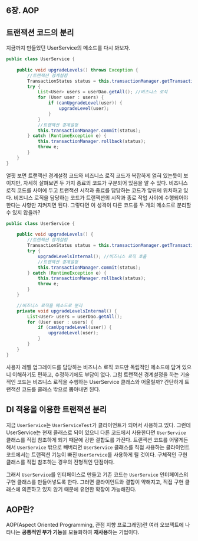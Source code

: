 ## 6장. AOP

## 트랜잭션 코드의 분리

지금까지 만들었던 UserService의 메소드를 다시 봐보자.

```java
public class UserService {
	
	public void upgradeLevels() throws Exception {
        //트랜잭션 경계설정
		TransactionStatus status = this.transactionManager.getTransaction(new DefaultTransactionDefinition());
		try {
			List<User> users = userDao.getAll(); //비즈니스 로직 
			for (User user : users) {
				if (canUpgradeLevel(user)) {
					upgradeLevel(user);
				}
			}
            //트랜잭션 경계설정
			this.transactionManager.commit(status);
		} catch (RuntimeException e) {
			this.transactionManager.rollback(status);
			throw e;
		}
	}
}
```

얼핏 보면 트랜잭션 경계설정 코드와 비즈니스 로직 코드가 복잡하게 얽혀 있는듯이 보이지만, 자세히 살펴보면 두 가지 종료의 코드가 구분되어 있음을 알 수 있다. 비즈니스 로직 코드를 사이에 두고 트랜잭션 시작과 종료를 담당하는 코드가 앞뒤에 위치하고 있다. 비즈니스 로직을 담당하는 코드가 트랜잭션의 시작과 종료 작업 사이에 수행되어야 한다는 사항만 지켜지면 된다. 그렇다면 이 성격이 다른 코드를 두 개의 메소드로 분리할 수 있지 않을까?

```java
public class UserService {
	
	public void upgradeLevels() {
        //트랜잭션 경계설정
		TransactionStatus status = this.transactionManager.getTransaction(new DefaultTransactionDefinition());
		try {
			upgradeLevelsInternal(); //비즈니스 로직 호출
            //트랜잭션 경계설정
			this.transactionManager.commit(status);
		} catch (RuntimeException e) {
			this.transactionManager.rollback(status);
			throw e;
		}
	}

	//비즈니스 로직을 메소드로 분리
    private void upgradeLevelsInternal() {
        List<User> users = userDao.getAll();
        for (User user : users) {
            if (canUpgradeLevel(user)) {
                upgradeLevel(user);
            }
        }
    }
}
```

사용자 레벨 업그레이드를 담당하는 비즈니스 로직 코드만 독립적인 메소드에 담겨 있으니 이해하기도 편하고, 수정하기에도 부담이 없다. 그럼 트랜잭션 경계설정을 하는 기술적인 코드는 비즈니스 로직을 수행하는 UserService 클래스와 어울릴까? 간단하게 트랜잭션 코드를 클래스 밖으로 뽑아내면 된다.

## DI 적용을 이용한 트랜잭션 분리

지금 `UserService`는 `UserServiceTest`가 클라이언트가 되어서 사용하고 있다. 그런데 UserService는 현재 클래스로 되어 있으니 다른 코드에서 사용한다면 `UserService` 클래스를 직접 참조하게 되기 때문에 강한 결합도를 가진다. 트랜잭션 코드를 어떻게든 해서 `UserService` 밖으로 빼버리면 `UserService` 클래스를 직접 사용하는 클라이언트 코드에서는 트랜잭션 기능이 빠진 `UserService`를 사용하게 될 것이다. 구체적인 구현 클래스를 직접 참조하는 경우의 전형적인 단점이다.

그래서 `UserService`를 인터페이스로 만들고 기존 코드는 `UserService` 인터페이스의 구현 클래스를 만들어넣도록 한다. 그러면 클라이언트와 결합이 약해지고, 직접 구현 클래스에 의존하고 있지 않기 때문에 유연한 확장이 가능해진다.




## AOP란?

AOP(Aspect Oriented Programming, 관점 지향 프로그래밍)란 여러 오브젝트에 나타나는 **공통적인 부가 기능**을 모듈화하여 **재사용**하는 기법이다.
















 

